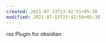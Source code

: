 ```yaml
---
created: 2021-07-13T23:42:51+05:30
modified: 2021-07-13T23:42:59+05:30
---
```


rss Plugin for obsidian 
